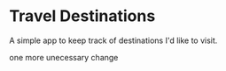 # Travel Destinations

A simple app to keep track of destinations I'd like to visit.

one more unecessary change
